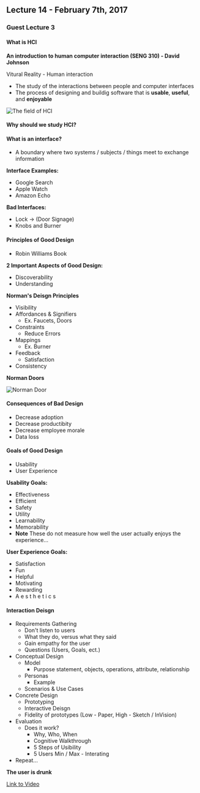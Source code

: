 ## Lecture 14 - February 7th, 2017

### Guest Lecture 3

#### What is HCI

**An introduction to human computer interaction (SENG 310) - David Johnson**

Vitural Reality - Human interaction

* The study of the interactions between people and computer interfaces
* The process of designing and buildig software that is **usable**, **useful**, and **enjoyable**

![The field of HCI](../C\)-References/HCI.png)

#### Why should we study HCI?

#### What is an interface?

* A boundary where two systems / subjects / things meet to exchange information

**Interface Examples:**

* Google Search
* Apple Watch
* Amazon Echo

**Bad Interfaces:**

* Lock -> (Door Signage)
* Knobs and Burner

#### Principles of Good Design

* Robin Williams Book

**2 Important Aspects of Good Design:**

* Discoverability
* Understanding

**Norman's Deisgn Principles**

* Visibility
* Affordances & Signifiers
    * Ex. Faucets, Doors 
* Constraints
    * Reduce Errors 
* Mappings
    * Ex. Burner 
* Feedback
    * Satisfaction 
* Consistency

**Norman Doors**

![Norman Door](../C\)-References/NormanDoor.png)

#### Consequences of Bad Design

* Decrease adoption
* Decrease productibity
* Decrease employee morale
* Data loss

#### Goals of Good Design

* Usability
* User Experience

**Usability Goals:**

* Effectiveness
* Efficient
* Safety
* Utility
* Learnability
* Memorability
* **Note** These do not measure how well the user actually enjoys the experience...

**User Experience Goals:**

* Satisfaction
* Fun
* Helpful
* Motivating
* Rewarding
* A e s t h e t i c s

#### Interaction Deisgn

* Requirements Gathering
    * Don't listen to users
    * What they do, versus what they said
    * Gain empathy for the user
    * Questions (Users, Goals, ect.) 
* Conceptual Design
    * Model
        * Purpose statement, objects, operations, attribute, relationship  
    * Personas
        * Example 
    * Scenarios & Use Cases
* Concrete Design
    * Prototyping
    * Interactive Deisgn
    * Fidelity of prototypes (Low - Paper, High - Sketch / InVision) 
* Evaluation
    * Does it work?
        * Why, Who, When
        * Cognitive Walkthrough
        * 5 Steps of Usibility
        * 5 Users Min / Max - Interating  
* Repeat... 

**The user is drunk**

[Link to Video](https://www.youtube.com/watch?v=r2CbbBLVaPk&feature=youtu.be)